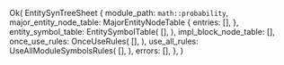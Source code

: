 Ok(
    EntitySynTreeSheet {
        module_path: `math::probability`,
        major_entity_node_table: MajorEntityNodeTable {
            entries: [],
        },
        entity_symbol_table: EntitySymbolTable(
            [],
        ),
        impl_block_node_table: [],
        once_use_rules: OnceUseRules(
            [],
        ),
        use_all_rules: UseAllModuleSymbolsRules(
            [],
        ),
        errors: [],
    },
)